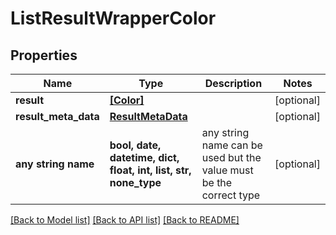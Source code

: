 # ListResultWrapperColor


## Properties
Name | Type | Description | Notes
------------ | ------------- | ------------- | -------------
**result** | [**[Color]**](Color.md) |  | [optional] 
**result_meta_data** | [**ResultMetaData**](ResultMetaData.md) |  | [optional] 
**any string name** | **bool, date, datetime, dict, float, int, list, str, none_type** | any string name can be used but the value must be the correct type | [optional]

[[Back to Model list]](../README.md#documentation-for-models) [[Back to API list]](../README.md#documentation-for-api-endpoints) [[Back to README]](../README.md)


